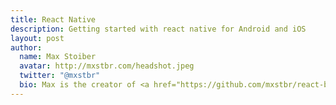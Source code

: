 ```yaml
---
title: React Native
description: Getting started with react native for Android and iOS
layout: post
author:
  name: Max Stoiber
  avatar: http://mxstbr.com/headshot.jpeg
  twitter: "@mxstbr"
  bio: Max is the creator of <a href="https://github.com/mxstbr/react-boilerplate">react-boilerplate</a>, one of the most popular react starter kits, the co-creator of <a href="https://github.com/carteb/carte-blanche">Carte Blanche</a> and he co-organises the React.js Vienna Meetup. He works as an Open Source Developer at <a href="http://thinkmill.com.au">Thinkmill</a>, where he takes care of <a href="http://keystonejs.com">KeystoneJS</a>.
---
```


<!-- Syntax highlighting -->
<script src="https://cdnjs.cloudflare.com/ajax/libs/prism/1.5.1/prism.min.js"></script>
<link rel="stylesheet" type="text/css" href="https://cdnjs.cloudflare.com/ajax/libs/prism/1.5.1/themes/prism.min.css">
<!-- /Syntax highlighting -->
